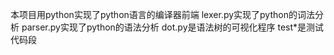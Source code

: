 本项目用python实现了python语言的编译器前端
lexer.py实现了python的词法分析
parser.py实现了python的语法分析
dot.py是语法树的可视化程序
test*是测试代码段

